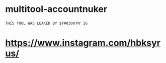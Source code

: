 # multitool-accountnuker
```THIS TOOL WAS LEAKED BY $Y#8300```
```MY IG ```

# https://www.instagram.com/hbksyrus/
